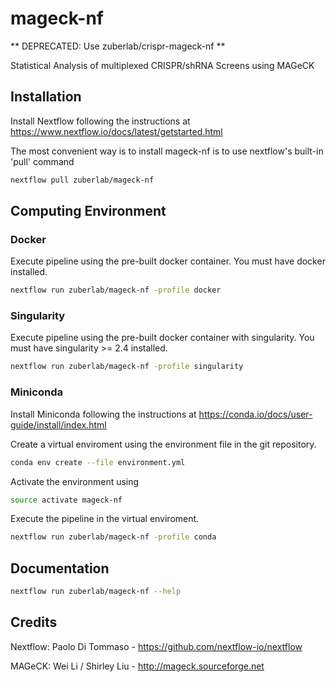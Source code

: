 # mageck-nf
** DEPRECATED: Use zuberlab/crispr-mageck-nf **

Statistical Analysis of multiplexed CRISPR/shRNA Screens using MAGeCK

## Installation
Install Nextflow following the instructions at https://www.nextflow.io/docs/latest/getstarted.html

The most convenient way is to install mageck-nf is to use nextflow's built-in 'pull' command
```bash
nextflow pull zuberlab/mageck-nf
```

## Computing Environment

### Docker
Execute pipeline using the pre-built docker container. You must have docker installed.

```bash
nextflow run zuberlab/mageck-nf -profile docker
```

### Singularity
Execute pipeline using the pre-built docker container with singularity. You must have singularity >= 2.4 installed.

```bash
nextflow run zuberlab/mageck-nf -profile singularity
```

### Miniconda

Install Miniconda following the instructions at https://conda.io/docs/user-guide/install/index.html

Create a virtual enviroment using the environment file in the git repository.

```bash
conda env create --file environment.yml
```

Activate the environment using
```bash
source activate mageck-nf
```

Execute the pipeline in the virtual enviroment.

```bash
nextflow run zuberlab/mageck-nf -profile conda
```

## Documentation
```bash
nextflow run zuberlab/mageck-nf --help
```

## Credits
Nextflow:  Paolo Di Tommaso - https://github.com/nextflow-io/nextflow

MAGeCK:    Wei Li / Shirley Liu  - http://mageck.sourceforge.net
